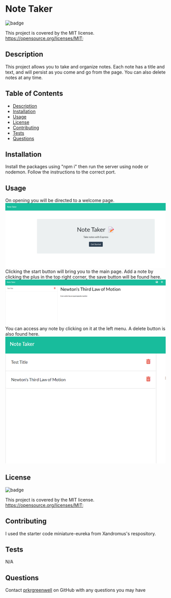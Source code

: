 <!-- @format -->

# Note Taker

![badge](https://img.shields.io/badge/license-MIT-brightgreen)

This project is covered by the MIT license.
https://opensource.org/licenses/MIT;

## Description

This project allows you to take and organize notes. Each note has a title and text, and will persist as you come and go from the page. You can also delete notes at any time.

## Table of Contents

- [Description](#description)
- [Installation](#installation)
- [Usage](#usage)
- [License](#license)
- [Contributing](#contributing)
- [Tests](#tests)
- [Questions](#questions)

## Installation

Install the packages using "npm i" then run the server using node or nodemon. Follow the instructions to the correct port.

## Usage

On opening you will be directed to a welcome page.
![image](./assets/welcome-page.png)
Clicking the start button will bring you to the main page. Add a note by clicking the plus in the top right corner, the save button will be found here.
![image](./assets/writing-note.png)
You can access any note by clicking on it at the left menu. A delete button is also found here.
![image](./assets/note-saved.png)

## License

![badge](https://img.shields.io/badge/license-MIT-brightgreen)

This project is covered by the MIT license.
https://opensource.org/licenses/MIT;

## Contributing

I used the starter code miniature-eureka from Xandromus's respository.

## Tests

N/A

## Questions

Contact [prkrgreenwell](https://github.com/prkrgreenwell) on GitHub with any questions you may have
